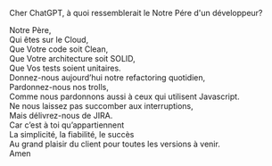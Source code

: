 Cher ChatGPT, à quoi ressemblerait le Notre Pére d'un développeur?  
  
Notre Père,  
Qui êtes sur le Cloud,  
Que Votre code soit Clean,  
Que Votre architecture soit SOLID,  
Que Vos tests soient unitaires.  
Donnez-nous aujourd’hui notre refactoring quotidien,  
Pardonnez-nous nos trolls,  
Comme nous pardonnons aussi à ceux qui utilisent Javascript.  
Ne nous laissez pas succomber aux interruptions,  
Mais délivrez-nous de JIRA.  
Car c’est à toi qu’appartiennent  
La simplicité, la fiabilité, le succès  
Au grand plaisir du client pour toutes les versions à venir.  
Amen

